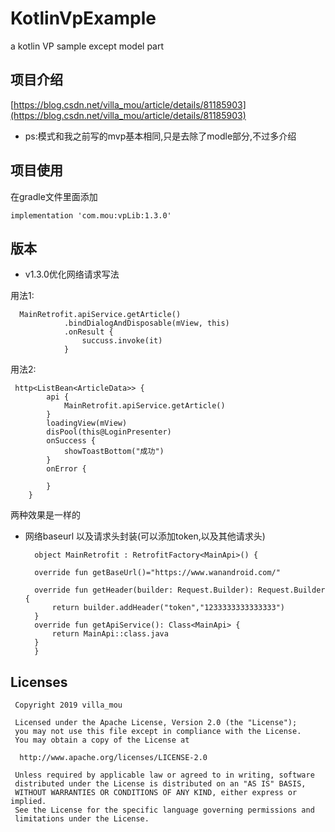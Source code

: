 # KotlinVpExample
a kotlin VP sample except model part

## 项目介绍
[https://blog.csdn.net/villa_mou/article/details/81185903](https://blog.csdn.net/villa_mou/article/details/81185903)

* ps:模式和我之前写的mvp基本相同,只是去除了modle部分,不过多介绍

## 项目使用

在gradle文件里面添加

`implementation 'com.mou:vpLib:1.3.0'`

## 版本

* v1.3.0优化网络请求写法

用法1:

      MainRetrofit.apiService.getArticle()
                .bindDialogAndDisposable(mView, this)
                .onResult {
                    succuss.invoke(it)
                }

用法2:

     http<ListBean<ArticleData>> {
            api {
                MainRetrofit.apiService.getArticle()
            }
            loadingView(mView)
            disPool(this@LoginPresenter)
            onSuccess {
                showToastBottom("成功")
            }
            onError {

            }
        }

两种效果是一样的


* 网络baseurl 以及请求头封装(可以添加token,以及其他请求头)

    	object MainRetrofit : RetrofitFactory<MainApi>() {
    
    	override fun getBaseUrl()="https://www.wanandroid.com/"
    
    	override fun getHeader(builder: Request.Builder): Request.Builder {
        	return builder.addHeader("token","1233333333333333")
    	}
    	override fun getApiService(): Class<MainApi> {
        	return MainApi::class.java
    	}
		}
	

## Licenses
     Copyright 2019 villa_mou
    
     Licensed under the Apache License, Version 2.0 (the "License");
     you may not use this file except in compliance with the License.
     You may obtain a copy of the License at
    
      http://www.apache.org/licenses/LICENSE-2.0
    
     Unless required by applicable law or agreed to in writing, software
     distributed under the License is distributed on an "AS IS" BASIS,
     WITHOUT WARRANTIES OR CONDITIONS OF ANY KIND, either express or implied.
     See the License for the specific language governing permissions and
     limitations under the License.